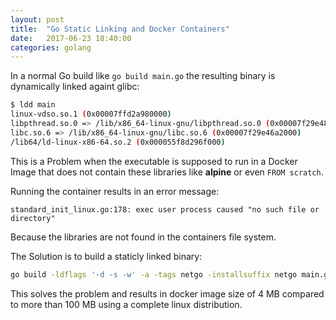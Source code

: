 ```yaml
---
layout: post
title:  "Go Static Linking and Docker Containers"
date:   2017-06-23 18:40:00
categories: golang
---
```


In a normal Go build like `go build main.go` the resulting binary is dynamically linked againt glibc:

```bash
$ ldd main
linux-vdso.so.1 (0x00007ffd2a980000)
libpthread.so.0 => /lib/x86_64-linux-gnu/libpthread.so.0 (0x00007f29e486d000)
libc.so.6 => /lib/x86_64-linux-gnu/libc.so.6 (0x00007f29e46a2000)
/lib64/ld-linux-x86-64.so.2 (0x000055f8d296f000)
```

This is a Problem when the executable is supposed to run in a Docker Image that does not contain these libraries like **alpine** or even `FROM scratch`.

Running the container results in an error message:

`standard_init_linux.go:178: exec user process caused "no such file or directory"`

Because the libraries are not found in the containers file system.

The Solution is to build a staticly linked binary:

```bash
go build -ldflags '-d -s -w' -a -tags netgo -installsuffix netgo main.go
```

This solves the problem and results in docker image size of 4 MB compared to more than 100 MB using a complete linux distribution.
